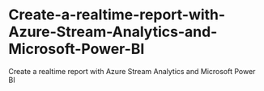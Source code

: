 # Create-a-realtime-report-with-Azure-Stream-Analytics-and-Microsoft-Power-BI
Create a realtime report with Azure Stream Analytics and Microsoft Power BI
